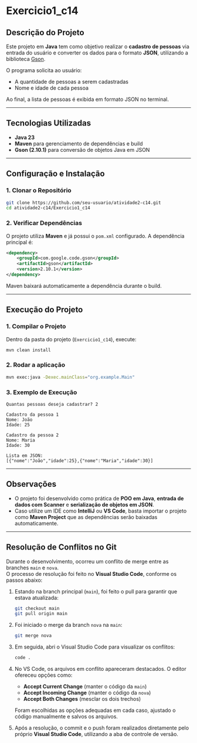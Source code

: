 # Exercicio1_c14

## Descrição do Projeto
Este projeto em **Java** tem como objetivo realizar o **cadastro de pessoas** via entrada do usuário e converter os dados para o formato **JSON**, utilizando a biblioteca [Gson](https://github.com/google/gson).  

O programa solicita ao usuário:
- A quantidade de pessoas a serem cadastradas  
- Nome e idade de cada pessoa  

Ao final, a lista de pessoas é exibida em formato JSON no terminal.  

---

## Tecnologias Utilizadas
- **Java 23**  
- **Maven** para gerenciamento de dependências e build  
- **Gson (2.10.1)** para conversão de objetos Java em JSON  

---

## Configuração e Instalação

### 1. Clonar o Repositório
```bash
git clone https://github.com/seu-usuario/atividade2-c14.git
cd atividade2-c14/Exercicio1_c14
```

### 2. Verificar Dependências
O projeto utiliza **Maven** e já possui o `pom.xml` configurado. A dependência principal é:

```xml
<dependency>
    <groupId>com.google.code.gson</groupId>
    <artifactId>gson</artifactId>
    <version>2.10.1</version>
</dependency>
```

Maven baixará automaticamente a dependência durante o build.  

---

## Execução do Projeto

### 1. Compilar o Projeto
Dentro da pasta do projeto (`Exercicio1_c14`), execute:
```bash
mvn clean install
```

### 2. Rodar a aplicação
```bash
mvn exec:java -Dexec.mainClass="org.example.Main"
```

### 3. Exemplo de Execução
```text
Quantas pessoas deseja cadastrar? 2

Cadastro da pessoa 1
Nome: João
Idade: 25

Cadastro da pessoa 2
Nome: Maria
Idade: 30

Lista em JSON:
[{"nome":"João","idade":25},{"nome":"Maria","idade":30}]
```

---

## Observações
- O projeto foi desenvolvido como prática de **POO em Java**, **entrada de dados com Scanner** e **serialização de objetos em JSON**.  
- Caso utilize um IDE como **IntelliJ** ou **VS Code**, basta importar o projeto como **Maven Project** que as dependências serão baixadas automaticamente.  

---

## Resolução de Conflitos no Git

Durante o desenvolvimento, ocorreu um conflito de merge entre as branches `main` e `nova`.  
O processo de resolução foi feito no **Visual Studio Code**, conforme os passos abaixo:

1. Estando na branch principal (`main`), foi feito o pull para garantir que estava atualizada:  
   ```bash
   git checkout main
   git pull origin main
   ```

2. Foi iniciado o merge da branch `nova` na `main`:  
   ```bash
   git merge nova
   ```

3. Em seguida, abri o Visual Studio Code para visualizar os conflitos:  
   ```bash
   code .
   ```

4. No VS Code, os arquivos em conflito apareceram destacados. O editor ofereceu opções como:  
   - **Accept Current Change** (manter o código da `main`)  
   - **Accept Incoming Change** (manter o código da `nova`)  
   - **Accept Both Changes** (mesclar os dois trechos)  

   Foram escolhidas as opções adequadas em cada caso, ajustado o código manualmente e salvos os arquivos.

5. Após a resolução, o commit e o push foram realizados diretamente pelo próprio **Visual Studio Code**, utilizando a aba de controle de versão.

